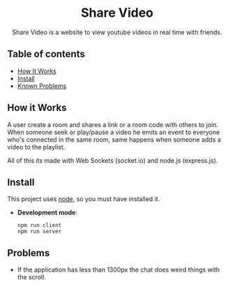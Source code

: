 <h1 align="center">Share Video</h1>
<p align="center">
    Share Video is a website to view youtube videos in real time with friends. 
</p>

## Table of contents
- [How It Works](#howitworks)
- [Install](#install)
- [Known Problems](#problems)

## How it Works
A user create a room and shares a link or a room code with others to join. When someone seek or play/pause a video he emits an event to everyone who's connected in the same room, same happens when someone adds a video to the playlist.

All of this its made with Web Sockets (socket.io) and node.js (express.js).

## Install
This project uses [node](http://nodejs-org), so you must have installed it.

- <strong>Development mode</strong>: 
    ```
    npm run client
    npm run server
    ```

## Problems
- If the application has less than 1300px the chat does weird things with the scroll. 
